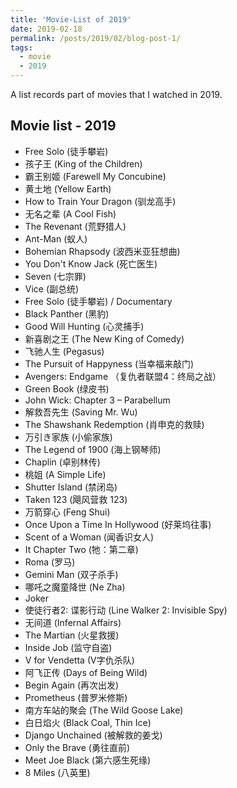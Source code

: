 ```yaml
---
title: 'Movie-List of 2019'
date: 2019-02-18
permalink: /posts/2019/02/blog-post-1/
tags:
  - movie
  - 2019
---
```


A list records part of movies that I watched in 2019.

## Movie list - 2019
- Free Solo (徒手攀岩)
- 孩子王 (King of the Children)
- 霸王别姬 (Farewell My Concubine)
- 黄土地 (Yellow Earth)
- How to Train Your Dragon (驯龙高手)
- 无名之辈 (A Cool Fish)
- The Revenant (荒野猎人)
- Ant-Man (蚁人)
- Bohemian Rhapsody (波西米亚狂想曲)
- You Don't Know Jack (死亡医生)
- Seven (七宗罪)
- Vice (副总统)
- Free Solo (徒手攀岩) / Documentary
- Black Panther (黑豹)
- Good Will Hunting (心灵捕手)
- 新喜剧之王 (The New King of Comedy)
- 飞驰人生 (Pegasus)
- The Pursuit of Happyness (当幸福来敲门)
- Avengers: Endgame （复仇者联盟4：终局之战）
- Green Book (绿皮书)
- John Wick: Chapter 3 – Parabellum
- 解救吾先生 (Saving Mr. Wu)
- The Shawshank Redemption (肖申克的救赎)
- 万引き家族 (小偷家族)
- The Legend of 1900 (海上钢琴师)
- Chaplin (卓别林传)
- 桃姐 (A Simple Life)
- Shutter Island (禁闭岛)
- Taken 123 (飓风营救 123)
- 万箭穿心 (Feng Shui)
- Once Upon a Time In Hollywood (好莱坞往事)
- Scent of a Woman (闻香识女人)
- It Chapter Two (牠：第二章)
- Roma (罗马)
- Gemini Man (双子杀手)
- 哪吒之魔童降世 (Ne Zha)
- Joker
- 使徒行者2: 谍影行动 (Line Walker 2: Invisible Spy)
- 无间道 (Infernal Affairs)
- The Martian (火星救援)
- Inside Job (监守自盗)
- V for Vendetta (V字仇杀队)
- 阿飞正传 (Days of Being Wild)
- Begin Again (再次出发)
- Prometheus (普罗米修斯)
- 南方车站的聚会 (The Wild Goose Lake)
- 白日焰火 (Black Coal, Thin Ice)
- Django Unchained (被解救的姜戈)
- Only the Brave (勇往直前)
- Meet Joe Black (第六感生死缘)
- 8 Miles (八英里)